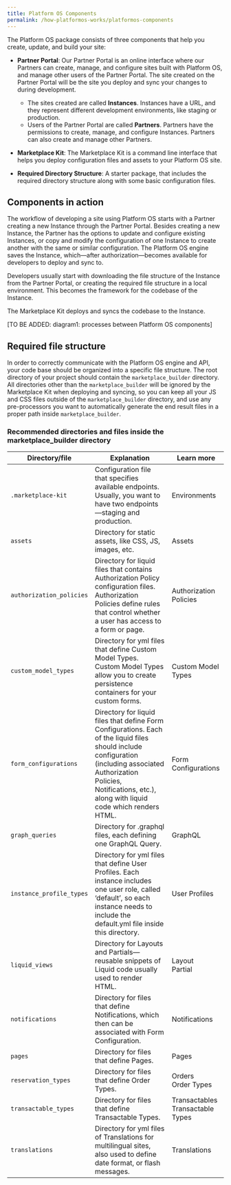 ```yaml
---
title: Platform OS Components
permalink: /how-platformos-works/platformos-components
---
```


The Platform OS package consists of three components that help you create, update, and build your site: 

* **Partner Portal**: Our Partner Portal is an online interface where our Partners can create, manage, and configure sites built with Platform OS, and manage other users of the Partner Portal. The site created on the Partner Portal will be the site you deploy and sync your changes to during development. 
   * The sites created are called **Instances**. Instances have a URL, and they represent different development environments, like staging or production. 
   * Users of the Partner Portal are called **Partners**. Partners have the permissions to create, manage, and configure Instances. Partners can also create and manage other Partners. 

* **Marketplace Kit**: The Marketplace Kit is a command line interface that helps you deploy configuration files and assets to your Platform OS site.

* **Required Directory Structure**: A starter package, that includes the required directory structure along with some basic configuration files. 

## Components in action
The workflow of developing a site using Platform OS starts with a Partner creating a new Instance through the Partner Portal. Besides creating a new Instance, the Partner has the options to update and configure existing Instances, or copy and modify the configuration of one Instance to create another with the same or similar configuration. The Platform OS engine saves the Instance, which—after authorization—becomes available for developers to deploy and sync to. 

Developers usually start with downloading the file structure of the Instance from the Partner Portal, or creating the required file structure in a local environment. This becomes the framework for the codebase of the Instance.  

The Marketplace Kit deploys and syncs the codebase to the Instance. 

[TO BE ADDED: diagram1: processes between Platform OS components] 

## Required file structure
In order to correctly communicate with the Platform OS engine and API, your code base should be organized into a specific file structure. The root directory of your project should contain the `marketplace_builder` directory. All directories other than the `marketplace_builder` will be ignored by the Marketplace Kit when deploying and syncing, so you can keep all your JS and CSS files outside of the `marketplace_builder` directory, and use any pre-processors you want to automatically generate the end result files in a proper path inside `marketplace_builder`. 

### Recommended directories and files inside the marketplace_builder directory

| Directory/file         | Explanation                                                                                                                                                                                                                          | Learn more                       |
|------------------------|--------------------------------------------------------------------------------------------------------------------------------------------------------------------------------------------------------------------------------------|----------------------------------|
| `.marketplace-kit`       | Configuration file that specifies available endpoints. Usually, you want to have two endpoints—staging and production.                                                                                                               | Environments                     |
| `assets`                 | Directory for static assets, like CSS, JS, images, etc.                                                                                                                                                                              | Assets                           |
| `authorization_policies` | Directory for liquid files that contains Authorization Policy configuration files. Authorization Policies define rules that control whether a user has access to a form or page.                                                     | Authorization Policies           |
| `custom_model_types`     | Directory for yml files that define Custom Model Types. Custom Model Types allow you to create persistence containers for your custom forms.                                                                                         | Custom Model Types               |
| `form_configurations`    | Directory for liquid files that define Form Configurations. Each of the liquid files should include configuration (including associated Authorization Policies, Notifications, etc.), along with liquid code which renders HTML. | Form Configurations              |
| `graph_queries`          | Directory for .graphql files, each defining one GraphQL Query.                                                                                                                                                                       | GraphQL                          |
| `instance_profile_types` | Directory for yml files that define User Profiles. Each instance includes one user role, called ‘default’, so each instance needs to include the default.yml file inside this directory.                                             | User Profiles                    |
| `liquid_views`           | Directory for Layouts and Partials—reusable snippets of Liquid code usually used to render HTML.                                                                                                                                     |  Layout <br>Partial                                |
| `notifications`          | Directory for files that define Notifications, which then can be associated with Form Configuration.                                                                                                                                 | Notifications                    |
| `pages`                  | Directory for files that define Pages.                                                                                                                                                                                               | Pages                            |
| `reservation_types`      | Directory for files that define Order Types.                                                                                                                                                                                         | Orders <br>Order Types               |
| `transactable_types`     | Directory for files that define Transactable Types.                                                                                                                                                                                  | Transactables <br>Transactable Types |
| `translations`           | Directory for yml files of Translations for multilingual sites, also used to define date format, or flash messages.                                                                                                                  | Translations                     |



